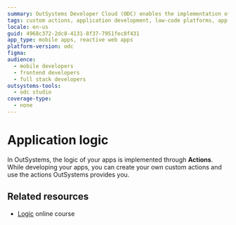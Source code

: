```yaml
---
summary: OutSystems Developer Cloud (ODC) enables the implementation of app logic through customizable actions.
tags: custom actions, application development, low-code platforms, app logic, outsystems platform
locale: en-us
guid: 4968c372-2dc8-4131-8f37-7951fec8f431
app_type: mobile apps, reactive web apps
platform-version: odc
figma:
audience:
  - mobile developers
  - frontend developers
  - full stack developers
outsystems-tools:
  - odc studio
coverage-type:
  - none
---
```


# Application logic

In OutSystems, the logic of your apps is implemented through **Actions**. While developing your apps, you can create your own custom actions and use the actions OutSystems provides you.

## Related resources

* [Logic](https://learn.outsystems.com/training/journeys/logic-641) online course

